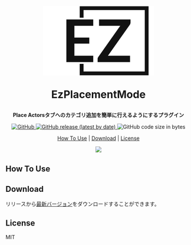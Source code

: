 <h1 align="center">
  <img src="https://github.com/azechi-yoshikazu/Images/blob/main/EzPlacementMode/logo.png" width="300"/>
  <p>
    EzPlacementMode
  </p>
</h1>
<p align="center">
  <strong>
    Place Actorsタブへのカテゴリ追加を簡単に行えるようにするプラグイン
  </strong>
</p>
<div align="center">
  <a href="#license">
    <img alt="GitHub" src="https://img.shields.io/github/license/azechi-yoshikazu/EzPlacementMode?style=flat-square">
  </a>
  <a href="https://github.com/azechi-yoshikazu/EzPlacementMode/releases/latest">
    <img alt="GitHub release (latest by date)" src="https://img.shields.io/github/v/release/azechi-yoshikazu/EzPlacementMode?style=flat-square">
  </a>
  <img alt="GitHub code size in bytes" src="https://img.shields.io/github/languages/code-size/azechi-yoshikazu/EzPlacementMode?style=flat-square">
</div>
<p align="center">
  <a href="#how-to-use">How To Use</a> | 
  <a href="#download">Download</a> | 
  <a href="#license">License</a>
</p>
<p align="center">
  <img src="https://github.com/azechi-yoshikazu/Images/blob/main/EzPlacementMode/overview.gif" width="90%">
</p>

## How To Use

## Download
リリースから[最新バージョン](https://github.com/azechi-yoshikazu/EzPlacementMode/releases/latest)をダウンロードすることができます。

## License
MIT
